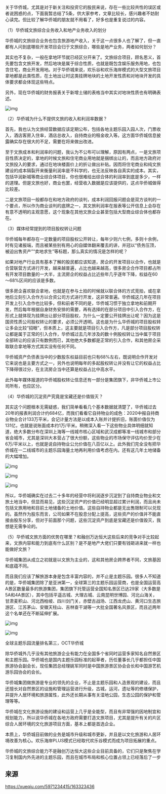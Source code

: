 关于华侨城，尤其是对于新关注和投资它的股民来说，存在一些比较共性的误区或者说困惑的点，下面我暂总结了5条，供大家参考，文章比较长，感兴趣者不妨耐心读完。但比较了解华侨城的朋友就不用看了，好多也是重复说过的内容。

（1）华侨城文旅综合业务收入和地产业务收入的划分

华侨城的文旅综合业务也包含旅游地产收入，关于这一点很多人也了解了，但一直都有人问到底哪些开发项目会归于文旅综合，哪些是地产业务，两者如何划分？

其实也不复杂，一般在拿地环节就已经区分开来了。文旅综合项目，顾名思义，首先要包含文旅开发，然后地块是属于综合性质，也就是既包含娱乐服务用地，也包含住宅，商业开发用地。对于华侨城来说，欢乐谷和欢乐海岸模式的大型文旅项目拿地都是此类性质，在土地出让时这类挂牌地块的土地开发性质和对地块开发的具体要求都会体现这些特点。

另外，现在华侨城的财务报表关于新增土储的表格当中其实对地块性质也有明确表述。

![img](images/175ca6380291b29f3fb4ae3e.jpeg!800.jpg)







（2）华侨城为什么不提供文旅的收入和利润率数据？

首先，我也认为文旅经营数据应该定期公布，包括各地主题乐园入园人次，门票收入，酒店客房入住率，酒店总收入，自持商业的租金收入等。这方面华侨城信息披露确实存在很大的不足，需要在将来做出改进。

至于文旅成本和利润率的问题，我认为不公布可以理解，原因有两点，一是文旅项目性质决定的，拿地的时候文旅和住宅商业用地就是捆绑出让的，而且地方政府对文旅投入的要求，通过在地块楼面价上的折让做出补贴。因而将住宅商业和纯文旅建设的成本隔裂开来衡量利润率是不科学的，也无法反映各自真实的成本。其实，包括华润新城等商业综合体项目，你也很难给出综合体的利润率到底是多少，一样的道理。但是文旅也好，商业也罢，经营收入数据是应该提供的，这点华侨城做得比较差。

二是文旅项目一般都存在和地方政府的谈判，成本利润回报问题会是双方谈判的一个要点，所以作为商业谈判的底牌之一，其文旅利润率在报表等公开信息上会存在有意不透明的主观意愿，这个现象在其他文旅企业甚至包括大型商业综合体也都存在。

（3）媒体经常提到的项目股权转让问题

华侨城每年都存在一定数量的项目股权公开转让，每年少则六七例，多则十余例，时有见诸报端，而且被某些别有用心的自媒体翻来覆去的讲，并冠以“债务压顶，被迫出售资产”“卖地求生”等标题，那么真实的情况是怎样的呢？

如果对地产行业具有基本了解的股民都应该知道，房企的开发项目以合作，也就是合营联营方式进行开发，越来越普遍，占比也越来越高，很多房企合作项目都占所有开发项目数量的一大半，主流房企的权益占比近些年几乎逐年下降，权益在60～68%区间的应该是多数。

很多房企喜欢联合拿地，也就是在参与土拍的时候就以联合体的方式竞拍，或在拿地后立刻引入合作方以合资公司方式进行开发，这非常普遍。华侨城这几年在项目开发上引入合作也比较多，但和前者不同的是，华侨城习惯于独立拿地和前期开发，然后每年根据自身财务安排的需要，再有选择的在部分项目中引入合作方，在形式上就体现为挂牌出让部分项目股权，为什么一定要公开挂牌出让呢？因为这是国资性质公司股权转让的要求，必须公开透明。这也是为什么华侨城的项目股权转让多会比较“招眼”，但本质上，这主要就是项目引入合作方，凡是部分项目股权转让都是属于正常的引入合作，华侨城过去几年涉及的数十例股权转让当中属于项目全部转让的应该只有数例而已，其他绝大多数都是正常的引入合作，和其他房企采取联合拿地等方式其实没有任何不同。

华侨城资产负债表当中的少数股东权益目前也只有68%左右，既说明合作开发对它来说也是主要方式之一，另外也说明每年的多起股权转让并没有让它的权益占比下降得很过分，在主流房企当中还算是权益占比中高水平。

此外每年媒体报道的华侨城股权转让信息还有一部分是集团旗下，非华侨城上市公司所有，也应区分。

（4）华侨城的沉淀资产究竟是宝藏还是价值毁灭？

其实这个问题根本无需疑惑，我们简单看看几个基本数据就清楚了，华侨城过去20年的报表利润合计约684亿，而我们看看它自持物业的成色：2020中报自持商业物业合计133万平米，会记计量方法是以成本入账并计提折旧，账面价值仅为131亿，也就是说账面成本约1万/平米。稍微深入看一下这些物业具体明细就知道，绝大多数分布在深圳上海等一线城市核心区域和武汉成都等准一线城市和部分省会城市，尤其是深圳大本营占了很大份额，这些物业的市场保守评估均价至少在6万/平米以上，也就是说自持物业公允价值在八百亿以上。此外我们完全没有把华侨城在一二线城市的主题乐园海量土地再利用价值考虑在内。还有这几年土地储备的大幅增加。

![img](images/175ca6405a11b35b3fda78ea.jpeg!800.jpg)



![img](images/175ca6405a41b1dd3fe174fa.jpeg!800.jpg)



![img](images/175ca6406241b55c3fb932df.jpeg!800.jpg)

所以，华侨城确实在过去二十多年的经营中将利润逐步沉淀到了自持商业物业和文旅土地当中，但显而易见，这些沉淀资产的价值已经明显超过累计利润，而且尚未包括文旅用地和目前土地储备的土地价值。这些自持物业都是无出售限制可以兑现的。虽然作为股东而言，公司如果不在股息分配上提高，这些资产的价值并不能直接由股东分享，但对于前面那个问题，这些沉淀资产到底是宝藏还是价值毁灭，我想是无需争论的。

（5）华侨城文旅方面的优势在哪里？和融创万达恒大这些后来的竞争对手比较起来，文旅内容和能力到底有什么区别？是不是地产大佬们只要有钱砸进来就一样也能做好文旅？

华侨城集团从成立之初就是以文旅为主业的，这和其他房企跨界者不同，文旅基因和底蕴不同。

而且我们应该了解旅游本身是包含丰富内容的，并不止是主题乐园。很多人不知道的是，华侨城集团除了是亚洲第一，全球第三的主题乐园运营商，也是全国运营高A景区数量最多的旅游集团，集团旗下托管运营全国知名景区已达29家（大多数是5A和4A景区），其中包括平遥古城、大理古城、云南昆明世博园、河北山海关，甘肃麦积山、河北西柏坡、四川剑门关，赤壁古战场、江西龙虎山、黄河口生态旅游区、江苏茅山、安徽天柱山、吉林查干湖等一大批全国著名风景区，而且近两年这个名单还在不断延伸扩展。

![img](images/175cadbcc9b1b30a3f97a4ca.jpeg!800.jpg)

![img](images/175cb0daf861b5193fe296b9.jpeg!800.jpg)

全球主题乐园流量排名第三，OCT华侨城



除华侨城外几乎没有其他旅游企业有能力在全国多个省同时运营多家知名自然景区和主题乐园。华侨城也是国内主题乐园标准的起草者，历任董事长几乎都担任中国旅游协会副会长，现任集团总经理姚军同时是中国旅游景区协会会长和中国游艺机游乐园协会的会长。

华侨城集团做旅游是专业的领先的企业，不止是主题乐园和人造景观的建设，而且还擅长对自然景区的设施和管理运营进行升级，古城，运河，遗址等的修缮保护，并提升人居环境和旅游属性，此外还长期从事有关湿地公园，生态公园的保护和管理等等。

华侨城在文化旅游设施的建设和运营上几乎是全能型，而且有非常强的因地制宜和规划能力，所以说华侨城在各地方政府需要打造文旅项目，尤其是提升有关的片区综合人居环境的文化旅游项目方面，基本上都是首选企业。

本质上，华侨城目前做的业务是城市升级和城市更新，并且是以文化旅游和人居环境改善为核心。欢乐海岸PLUS模式已经取代欢乐谷模式而成为项目拓展的重点。

华侨城的文旅综合能力不是融创万达恒大这些企业目前具备的，它们只是聚焦在学习复制国内外先进的主题乐园，而且在城市布局和核心位置占领上已经落后了一步

## 来源

https://xueqiu.com/5971234415/163323436
